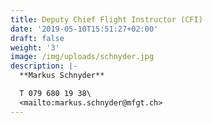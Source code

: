 ```yaml
---
title: Deputy Chief Flight Instructor (CFI)
date: '2019-05-10T15:51:27+02:00'
draft: false
weight: '3'
image: /img/uploads/schnyder.jpg
description: |-
  **Markus Schnyder**

  T 079 680 19 38\
  <mailto:markus.schnyder@mfgt.ch>
---
```


